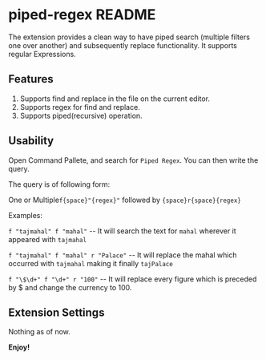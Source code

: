 # piped-regex README

The extension provides a clean way to have piped search (multiple filters one over another) and subsequently replace functionality. It supports regular Expressions.

## Features

1. Supports find and replace in the file on the current editor.
2. Supports regex for find and replace.
3. Supports piped(recursive) operation.

## Usability

Open Command Pallete, and search for `Piped Regex`. You can then write the query.

The query is of following form:

One or Multiple`f{space}"{regex}"` followed by `{space}r{space}{regex}`

Examples:

`f "tajmahal" f "mahal"` -- It will search the text for `mahal` wherever it appeared with `tajmahal`

`f "tajmahal" f "mahal" r "Palace"` -- It will replace the mahal which occurred with `tajmahal` making it finally `tajPalace`

`f "\$\d+" f "\d+" r "100"` -- It will replace every figure which is preceded by $ and change the currency to 100.


## Extension Settings

Nothing as of now.

**Enjoy!**
